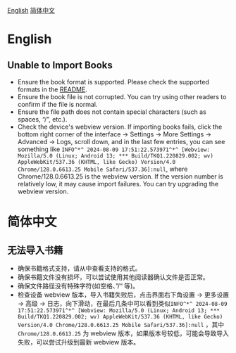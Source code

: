 [English](#English)
[简体中文](#简体中文)

# English
## Unable to Import Books
- Ensure the book format is supported. Please check the supported formats in the [README](https://github.com/Anxcye/anx-reader/blob/main/README.md).
- Ensure the book file is not corrupted. You can try using other readers to confirm if the file is normal.
- Ensure the file path does not contain special characters (such as spaces, “/”, etc.).
- Check the device's webview version. If importing books fails, click the bottom right corner of the interface -> Settings -> More Settings -> Advanced -> Logs, scroll down, and in the last few entries, you can see something like `INFO^*^ 2024-08-09 17:51:22.573971^*^ [Webview: Mozilla/5.0 (Linux; Android 13; *** Build/TKQ1.220829.002; wv) AppleWebKit/537.36 (KHTML, like Gecko) Version/4.0 Chrome/128.0.6613.25 Mobile Safari/537.36]:null`, where Chrome/128.0.6613.25 is the webview version. If the version number is relatively low, it may cause import failures. You can try upgrading the webview version.


# 简体中文
## 无法导入书籍

- 确保书籍格式支持，请从中查看支持的格式。
- 确保书籍文件没有损坏，可以尝试使用其他阅读器确认文件是否正常。
- 确保文件路径没有特殊字符(如空格、”/“ 等)。
- 检查设备 webview 版本，导入书籍失败后，点击界面右下角设置 -> 更多设置 -> 高级 -> 日志，向下滑动，在最后几条中可以看到类似`INFO^*^ 2024-08-09 17:51:22.573971^*^ [Webview: Mozilla/5.0 (Linux; Android 13; *** Build/TKQ1.220829.002; wv) AppleWebKit/537.36 (KHTML, like Gecko) Version/4.0 Chrome/128.0.6613.25 Mobile Safari/537.36]:null` ，其中`Chrome/128.0.6613.25` 为 webview 版本，如果版本号较低，可能会导致导入失败，可以尝试升级到最新 webview 版本。
